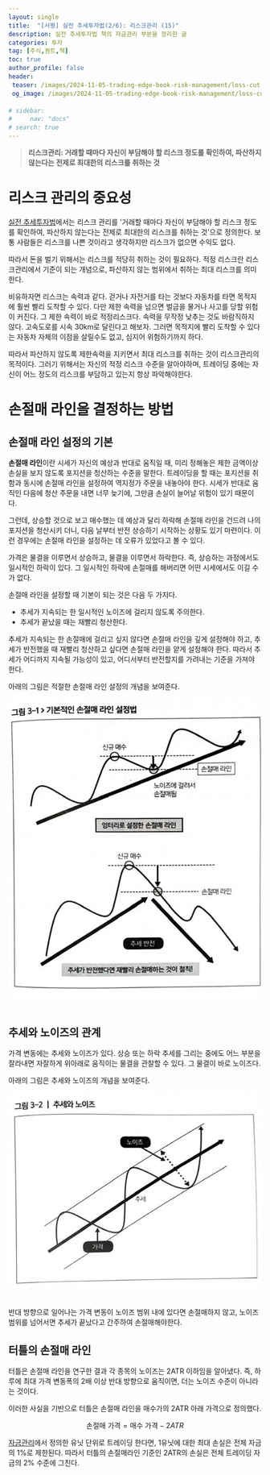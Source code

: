 ```yaml
---
layout: single
title:  "[서평] 실전 추세투자법(2/6): 리스크관리 (15)"
description: 실전 추세투자법 책의 자금관리 부분을 정리한 글
categories: 투자
tag: [주식,퀀트,책]
toc: true
author_profile: false
header:
 teaser: /images/2024-11-05-trading-edge-book-risk-management/loss-cut.webp
 og_image: /images/2024-11-05-trading-edge-book-risk-management/loss-cut.webp

# sidebar:
#     nav: "docs"
# search: true
---
```

> **리스크관리: 거래할 때마다 자신이 부담해야 할 리스크 정도를 확인하여, 파산하지 않는다는 전제로 최대한의 리스크를 취하는 것**

# 리스크 관리의 중요성
[실전 추세투자법](/투자/trading-edge-book)에서는 리스크 관리를 '거래할 때마다 자신이 부담해야 할 리스크 정도를 확인하여, 파산하지 않는다는 전제로 최대한의 리스크를 취하는 것'으로 정의한다. 보통 사람들은 리스크를 나쁜 것이라고 생각하지만 리스크가 없으면 수익도 없다. 

따라서 돈을 벌기 위해서는  리스크를 적당히 취하는 것이 필요하다. 적정 리스크란 리스크관리에서 기준이 되는 개념으로, 파산하지 않는 범위에서 취하는 최대 리스크를 의미한다. 

비유하자면 리스크는 속력과 같다. 걷거나 자전거를 타는 것보다 자동차를 타면 목적지에 훨씬 빨리 도착할 수 있다. 다만 제한 속력을 넘으면 벌금을 물거나 사고를 당할 위험이 커진다. 그 제한 속력이 바로 적정리스크다. 속력을 무작정 낮추는 것도 바람직하지 않다. 고속도로를 시속 30km로 달린다고 해보자. 그러면 목적지에 빨리 도착할 수 있다는 자동차 자체의 이점을 살릴수도 없고, 심지어 위험하기까지 하다.
 
따라서 파산하지 않도록 제한속력을 지키면서 최대 리스크를 취하는 것이 리스크관리의 목적이다. 그러기 위해서는 자신의 적정 리스크 수준을 알아야하며, 트레이딩 중에는 자신이 어느 정도의 리스크를 부담하고 있는지 항상 파악해야한다.

# 손절매 라인을 결정하는 방법

## 손절매 라인 설정의 기본
**손절매 라인**이란 시세가 자신의 예상과 반대로 움직일 때, 미리 정해놓은 제한 금액이상 손실을 보지 않도록 포지션을 청산하는 수준을 말한다. 트레이딩을 할 때는 포지션을 취함과 동시에 손절매 라인을 설정하여 역지정가 주문을 내놓아야 한다. 시세가 반대로 움직인 다음에 청산 주문을 내면 너무 늦기에, 그만큼 손실이 늘어날 위험이 있기 때문이다.

그런데, 상승할 것으로 보고 매수했는 데 예상과 달리 하락해 손절매 라인을 건드려 나의 포지션을 청산시키 더니, 다음 날부터 반전 상승하기 시작하는 상황도 있기 마련이다. 이런 경우에는 손절매 라인을 설정하는 데 오류가 있었다고 볼 수 있다.

가격은 물결을 이루면서 상승하고, 물결을 이루면서 하락한다. 즉, 상승하는 과정에서도 일시적인 하락이 있다. 그 일시적인 하락에 손절매를 해버리면 어떤 시세에서도 이길 수가 없다.

손절매 라인을 설정할 때 기본이 되는 것은 다음 두 가지다.
- 추세가 지속되는 한 일시적인 노이즈에 걸리지 않도록 주의한다.
- 추세가 끝났을 때는 재빨리 청산한다.

추세가 지속되는 한 손절매에 걸리고 싶지 않다면 손절매 라인을 깊게 설정해야 하고, 추세가 반전했을 때 재빨리 청산하고 싶다면 손절매 라인을 얕게 설정해야 한다. 따라서 추세가 어디까지 지속될 가능성이 있고, 어디서부터 반전할지를 가려내는 기준을 가져야 한다.

아래의 그림은 적절한 손절매 라인 설정의 개념을 보여준다.

<p align="center">   
    <img src="/images/2024-11-05-trading-edge-book-risk-management/loss-cut.webp" alt="손절매 개념 그림">
    <br>
   <span style="font-style: italic; color: #FFFFFF;">Fig. 1 손절매 개념 (출처: 실전 추세투자법) </span>
</p>

## 추세와 노이즈의 관계
가격 변동에는 추세와 노이즈가 있다. 상승 또는 하락 추세를 그리는 중에도 어느 부분을 잘라내면 자잘하게 위아래로 움직이는 물결을 관찰할 수 있다. 그 물결이 바로 노이즈다. 

아래의 그림은 추세와 노이즈의 개념을 보여준다.

<p align="center">   
    <img src="/images/2024-11-05-trading-edge-book-risk-management/trend-and-noise.webp" alt="추세와 노이즈를 표현한 그림">
    <br>
   <span style="font-style: italic; color: #FFFFFF;">Fig. 2 추세와 노이즈 개념 (출처: 실전 추세투자법) </span>
</p>

반대 방향으로 일어나는 가격 변동이 노이즈 범위 내에 있다면 손절매하지 않고, 노이즈 범위를 넘어서면 추세가 끝났다고 간주하여 손절매해야한다.

## 터틀의 손절매 라인
터틀은 손절매 라인을 연구한 결과 각 종목의 노이즈는 2ATR 이하임을 알아냈다. 즉, 하루에 최대 가격 변동폭의 2배 이상 반대 방향으로 움직이면, 더는 노이즈 수준이 아니라는 것이다.

이러한 사실을 기반으로 터틀은 손절매 라인을 매수가의 2ATR 아래 가격으로 정의했다.

$$
\text{손절매 가격} = \text{매수 가격} - 2ATR
$$

[자금관리](/투자/trading-edge-book-money-management)에서 정의한 유닛 단위로 트레이딩 한다면, 1유닛에 대한 최대 손실은 전체 자금의 1%로 제한된다. 따라서 터틀의 손절매라인 기준인 2ATR의 손실은 전체 트레이딩 자금의 2% 수준에 그친다.